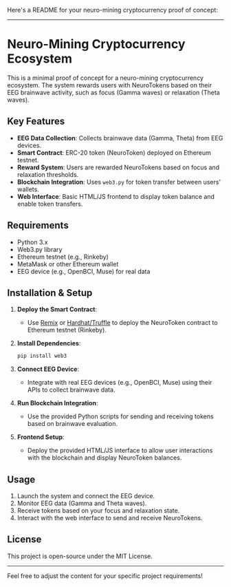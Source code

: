 Here's a README for your neuro-mining cryptocurrency proof of concept:

---

# Neuro-Mining Cryptocurrency Ecosystem

This is a minimal proof of concept for a neuro-mining cryptocurrency ecosystem. The system rewards users with NeuroTokens based on their EEG brainwave activity, such as focus (Gamma waves) or relaxation (Theta waves).

## Key Features
- **EEG Data Collection**: Collects brainwave data (Gamma, Theta) from EEG devices.
- **Smart Contract**: ERC-20 token (NeuroToken) deployed on Ethereum testnet.
- **Reward System**: Users are rewarded NeuroTokens based on focus and relaxation thresholds.
- **Blockchain Integration**: Uses `web3.py` for token transfer between users' wallets.
- **Web Interface**: Basic HTML/JS frontend to display token balance and enable token transfers.

## Requirements
- Python 3.x
- Web3.py library
- Ethereum testnet (e.g., Rinkeby)
- MetaMask or other Ethereum wallet
- EEG device (e.g., OpenBCI, Muse) for real data

## Installation & Setup

1. **Deploy the Smart Contract**:
   - Use [Remix](https://remix.ethereum.org/) or [Hardhat/Truffle](https://hardhat.org/) to deploy the NeuroToken contract to Ethereum testnet (Rinkeby).

2. **Install Dependencies**:
   ```bash
   pip install web3
   ```

3. **Connect EEG Device**:
   - Integrate with real EEG devices (e.g., OpenBCI, Muse) using their APIs to collect brainwave data.

4. **Run Blockchain Integration**:
   - Use the provided Python scripts for sending and receiving tokens based on brainwave evaluation.

5. **Frontend Setup**:
   - Deploy the provided HTML/JS interface to allow user interactions with the blockchain and display NeuroToken balances.

## Usage
1. Launch the system and connect the EEG device.
2. Monitor EEG data (Gamma and Theta waves).
3. Receive tokens based on your focus and relaxation state.
4. Interact with the web interface to send and receive NeuroTokens.

## License
This project is open-source under the MIT License.

---

Feel free to adjust the content for your specific project requirements!
